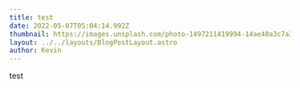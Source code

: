 ```yaml
---
title: test
date: 2022-05-07T05:04:14.992Z
thumbnail: https://images.unsplash.com/photo-1497211419994-14ae40a3c7a3?ixlib=rb-1.2.1&ixid=MnwxMjA3fDB8MHxwaG90by1wYWdlfHx8fGVufDB8fHx8&auto=format&fit=crop&w=1170&q=80
layout: ../../layouts/BlogPostLayout.astro
author: Kevin
---
```

test